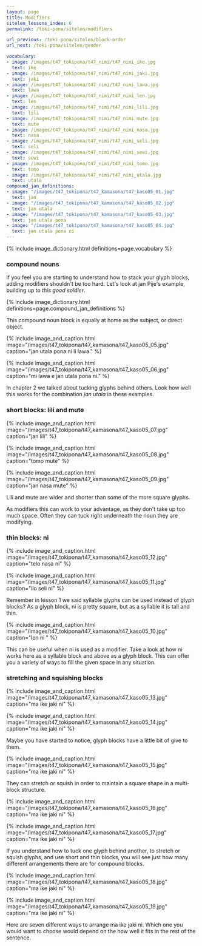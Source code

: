```yaml
---
layout: page
title: Modifiers
sitelen_lessons_index: 6
permalink: /toki-pona/sitelen/modifiers

url_previous: /toki-pona/sitelen/block-order
url_next: /toki-pona/sitelen/gender

vocabulary:
- image: /images/t47_tokipona/t47_nimi/t47_nimi_ike.jpg
  text: ike
- image: /images/t47_tokipona/t47_nimi/t47_nimi_jaki.jpg
  text: jaki
- image: /images/t47_tokipona/t47_nimi/t47_nimi_lawa.jpg
  text: lawa
- image: /images/t47_tokipona/t47_nimi/t47_nimi_len.jpg
  text: len
- image: /images/t47_tokipona/t47_nimi/t47_nimi_lili.jpg
  text: lili
- image: /images/t47_tokipona/t47_nimi/t47_nimi_mute.jpg
  text: mute
- image: /images/t47_tokipona/t47_nimi/t47_nimi_nasa.jpg
  text: nasa
- image: /images/t47_tokipona/t47_nimi/t47_nimi_seli.jpg
  text: seli
- image: /images/t47_tokipona/t47_nimi/t47_nimi_sewi.jpg
  text: sewi
- image: /images/t47_tokipona/t47_nimi/t47_nimi_tomo.jpg
  text: tomo
- image: /images/t47_tokipona/t47_nimi/t47_nimi_utala.jpg
  text: utala
compound_jan_definitions:
- image: "/images/t47_tokipona/t47_kamasona/t47_kaso05_01.jpg"
  text: jan
- image: "/images/t47_tokipona/t47_kamasona/t47_kaso05_02.jpg"
  text: jan utala
- image: "/images/t47_tokipona/t47_kamasona/t47_kaso05_03.jpg"
  text: jan utala pona
- image: "/images/t47_tokipona/t47_kamasona/t47_kaso05_04.jpg"
  text: jan utala pona ni
---
```


{% include image_dictionary.html definitions=page.vocabulary %}

### compound nouns

If you feel you are starting to understand how to stack your glyph blocks, adding modifiers shouldn't be too hard. Let's look at jan Pije's example, building up to _this good soldier_.

{% include image_dictionary.html definitions=page.compound_jan_definitions %}

This compound noun block is equally at home as the subject, or direct object.

{% include image_and_caption.html image="/images/t47_tokipona/t47_kamasona/t47_kaso05_05.jpg" caption="jan utala pona ni li lawa." %}

{% include image_and_caption.html image="/images/t47_tokipona/t47_kamasona/t47_kaso05_06.jpg" caption="mi lawa e jan utala pona ni." %}

In chapter 2 we talked about tucking glyphs behind others. Look how well this works for the combination _jan utala_ in these examples.

### short blocks: lili and mute

{% include image_and_caption.html image="/images/t47_tokipona/t47_kamasona/t47_kaso05_07.jpg" caption="jan lili" %}

{% include image_and_caption.html image="/images/t47_tokipona/t47_kamasona/t47_kaso05_08.jpg" caption="tomo mute" %}

{% include image_and_caption.html image="/images/t47_tokipona/t47_kamasona/t47_kaso05_09.jpg" caption="jan nasa mute" %}

Lili and mute are wider and shorter than some of the more square glyphs.

As modifiers this can work to your advantage, as they don't take up too much space. Often they can tuck right underneath the noun they are modifying.

### thin blocks: ni

{% include image_and_caption.html image="/images/t47_tokipona/t47_kamasona/t47_kaso05_12.jpg" caption="telo nasa ni" %}

{% include image_and_caption.html image="/images/t47_tokipona/t47_kamasona/t47_kaso05_11.jpg" caption="ilo seli ni" %}

Remember in lesson 1 we said syllable glyphs can be used instead of glyph blocks? As a glyph block, ni is pretty square, but as a syllable it is tall and thin.

{% include image_and_caption.html image="/images/t47_tokipona/t47_kamasona/t47_kaso05_10.jpg" caption="len ni " %}

This can be useful when ni is used as a modifier. Take a look at how ni works here as a syllable block and above as a glyph block.  This can offer you a variety of ways to fill the given space in any situation.

### stretching and squishing blocks

{% include image_and_caption.html image="/images/t47_tokipona/t47_kamasona/t47_kaso05_13.jpg" caption="ma ike jaki ni" %}

{% include image_and_caption.html image="/images/t47_tokipona/t47_kamasona/t47_kaso05_14.jpg" caption="ma ike jaki ni" %}

Maybe you have started to notice, glyph blocks have a little bit of give to them.

{% include image_and_caption.html image="/images/t47_tokipona/t47_kamasona/t47_kaso05_15.jpg" caption="ma ike jaki ni" %}

They can stretch or squish in order to maintain a square shape in a multi-block structure.

{% include image_and_caption.html image="/images/t47_tokipona/t47_kamasona/t47_kaso05_16.jpg" caption="ma ike jaki ni" %}

{% include image_and_caption.html image="/images/t47_tokipona/t47_kamasona/t47_kaso05_17.jpg" caption="ma ike jaki ni" %}

If you understand how to tuck one glyph behind another, to stretch or squish glyphs, and use short and thin blocks, you will see just how many different arrangements there are for compound blocks.

{% include image_and_caption.html image="/images/t47_tokipona/t47_kamasona/t47_kaso05_18.jpg" caption="ma ike jaki ni" %}

{% include image_and_caption.html image="/images/t47_tokipona/t47_kamasona/t47_kaso05_19.jpg" caption="ma ike jaki ni" %}

Here are seven different ways to arrange ma ike jaki ni. Which one you would want to choose would depend on the how well it fits in the rest of the sentence.
